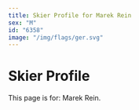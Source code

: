 ```yaml
---
title: Skier Profile for Marek Rein
sex: "M"
id: "6358"
image: "/img/flags/ger.svg" 
---
```


# Skier Profile

This page is for: Marek Rein.
    
